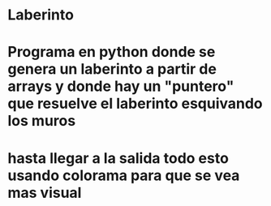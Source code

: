 # Laberinto
# Programa en python donde se genera un laberinto a partir de arrays y donde hay un "puntero" que resuelve el laberinto esquivando los muros 
# hasta llegar a la salida todo esto usando colorama para que se vea mas visual
